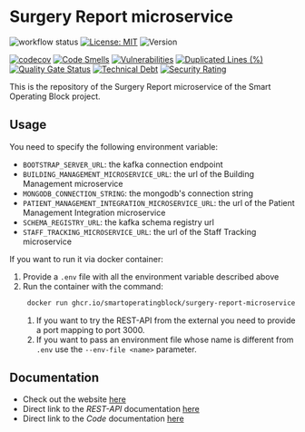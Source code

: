 # Surgery Report microservice

![workflow status](https://github.com/smartoperatingblock/surgery-report-microservice/actions/workflows/build-and-deploy.yml/badge.svg)
[![License: MIT](https://img.shields.io/badge/License-MIT-yellow.svg)](https://opensource.org/licenses/MIT)
![Version](https://img.shields.io/github/v/release/smartoperatingblock/surgery-report-microservice?style=plastic)

[![codecov](https://codecov.io/gh/SmartOperatingBlock/surgery-report-microservice/branch/main/graph/badge.svg?token=7GL0gAUkQp)](https://codecov.io/gh/SmartOperatingBlock/surgery-report-microservice)
[![Code Smells](https://sonarcloud.io/api/project_badges/measure?project=SmartOperatingBlock_surgery-report-microservice&metric=code_smells)](https://sonarcloud.io/summary/new_code?id=SmartOperatingBlock_surgery-report-microservice)
[![Vulnerabilities](https://sonarcloud.io/api/project_badges/measure?project=SmartOperatingBlock_surgery-report-microservice&metric=vulnerabilities)](https://sonarcloud.io/summary/new_code?id=SmartOperatingBlock_surgery-report-microservice)
[![Duplicated Lines (%)](https://sonarcloud.io/api/project_badges/measure?project=SmartOperatingBlock_surgery-report-microservice&metric=duplicated_lines_density)](https://sonarcloud.io/summary/new_code?id=SmartOperatingBlock_surgery-report-microservice)
[![Quality Gate Status](https://sonarcloud.io/api/project_badges/measure?project=SmartOperatingBlock_surgery-report-microservice&metric=alert_status)](https://sonarcloud.io/summary/new_code?id=SmartOperatingBlock_surgery-report-microservice)
[![Technical Debt](https://sonarcloud.io/api/project_badges/measure?project=SmartOperatingBlock_surgery-report-microservice&metric=sqale_index)](https://sonarcloud.io/summary/new_code?id=SmartOperatingBlock_surgery-report-microservice)
[![Security Rating](https://sonarcloud.io/api/project_badges/measure?project=SmartOperatingBlock_surgery-report-microservice&metric=security_rating)](https://sonarcloud.io/summary/new_code?id=SmartOperatingBlock_surgery-report-microservice)

This is the repository of the Surgery Report microservice of the Smart Operating Block project.

## Usage
You need to specify the following environment variable:
- `BOOTSTRAP_SERVER_URL`: the kafka connection endpoint
- `BUILDING_MANAGEMENT_MICROSERVICE_URL`: the url of the Building Management microservice
- `MONGODB_CONNECTION_STRING`: the mongodb's connection string
- `PATIENT_MANAGEMENT_INTEGRATION_MICROSERVICE_URL`: the url of the Patient Management Integration microservice
- `SCHEMA_REGISTRY_URL`: the kafka schema registry url
- `STAFF_TRACKING_MICROSERVICE_URL`: the url of the Staff Tracking microservice

If you want to run it via docker container:
1. Provide a `.env` file with all the environment variable described above
2. Run the container with the command:
   ```bash
    docker run ghcr.io/smartoperatingblock/surgery-report-microservice:latest
    ```
    1. If you want to try the REST-API from the external you need to provide a port mapping to port 3000.
    2. If you want to pass an environment file whose name is different from `.env` use the `--env-file <name>` parameter.

## Documentation
- Check out the website [here](https://smartoperatingblock.github.io/surgery-report-microservice/)
- Direct link to the *REST-API* documentation [here](https://smartoperatingblock.github.io/surgery-report-microservice/documentation/openapi-doc/)
- Direct link to the *Code* documentation [here](https://smartoperatingblock.github.io/surgery-report-microservice/documentation/code-doc/)